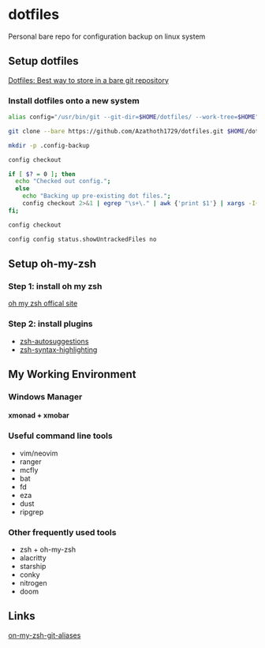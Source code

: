 # dotfiles

Personal bare repo for configuration backup on linux system

## Setup dotfiles

[Dotfiles: Best way to store in a bare git repository](https://www.atlassian.com/git/tutorials/dotfiles)

### Install dotfiles onto a new system

```bash
alias config="/usr/bin/git --git-dir=$HOME/dotfiles/ --work-tree=$HOME"

git clone --bare https://github.com/Azathoth1729/dotfiles.git $HOME/dotfiles

mkdir -p .config-backup

config checkout

if [ $? = 0 ]; then
  echo "Checked out config.";
  else
    echo "Backing up pre-existing dot files.";
    config checkout 2>&1 | egrep "\s+\." | awk {'print $1'} | xargs -I{} mv {} .config-backup/{}
fi;

config checkout

config config status.showUntrackedFiles no

```

## Setup oh-my-zsh

### Step 1: install oh my zsh

[oh my zsh offical site](https://ohmyz.sh/)

### Step 2: install plugins

+ [zsh-autosuggestions](https://github.com/zsh-users/zsh-autosuggestions/blob/master/INSTALL.md#oh-my-zsh)
+ [zsh-syntax-highlighting](https://github.com/zsh-users/zsh-autosuggestions/blob/master/INSTALL.md#oh-my-zsh)

## My Working Environment

### Windows Manager

#### xmonad + xmobar

### Useful command line tools

+ vim/neovim
+ ranger
+ mcfly
+ bat
+ fd
+ eza
+ dust
+ ripgrep

### Other frequently used tools

+ zsh + oh-my-zsh
+ alacritty
+ starship
+ conky
+ nitrogen
+ doom

## Links

[on-my-zsh-git-aliases][on-my-zsh-git-aliases]

[on-my-zsh-git-aliases]: https://github.com/ohmyzsh/ohmyzsh/tree/master/plugins/git#aliases
